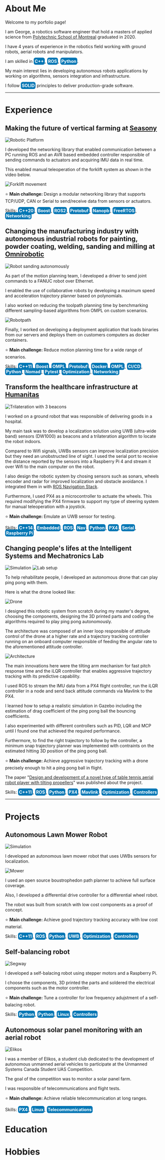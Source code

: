 # About Me

Welcome to my porfolio page!

I am George, a robotics software engineer that hold a masters of applied science from [Polytechnic School of Montreal](https://www.polymtl.ca/en) graduated in 2020. 

I have 4 years of experience in the robotics field working with ground robots, aerial robots and manipulators.

I am skilled in <span style="background-color: #0077B5; color: white; border-radius: 6px; padding: 3px 3px; font-weight: bold;">C++</span>, <span style="background-color: #0077B5; color: white; border-radius: 6px; padding: 3px 3px; font-weight: bold;">ROS</span>, <span style="background-color: #0077B5; color: white; border-radius: 6px; padding: 3px 3px; font-weight: bold;">Python</span>.

My main interest lies in developing autonomous robots applications by working on algorithms, sensors integration and infrastructure.

I follow <span style="background-color: #0077B5; color: white; border-radius: 6px; padding: 3px 3px; font-weight: bold;">SOLID</span> principles to deliver production-grade software.

***

# Experience

## Making the future of vertical farming at [Seasony](https://www.seasony.io/)

![Robotic Platform](watney.png)

I developed the networking library that enabled communication between a PC running ROS and an AVR based embedded controller responsible of sending commands to actuators and acquiring IMU data in real time.

This enabled manual teleoperation of the forklift system as shown in the video below.

![Forklift movement](forklift_video.gif)

<p>&#11088; <strong>Main challenge: </strong> Design a modular networking library that supports TCP/UDP, CAN or Serial to send/receive data from sensors or actuators.</p>

Skills: <span style="background-color: #0077B5; color: white; border-radius: 6px; padding: 3px 3px; font-weight: bold;">C++20</span>, 
<span style="background-color: #0077B5; color: white; border-radius: 6px; padding: 3px 3px; font-weight: bold;">Boost</span>, 
<span style="background-color: #0077B5; color: white; border-radius: 6px; padding: 3px 3px; font-weight: bold;">ROS2</span>, 
<span style="background-color: #0077B5; color: white; border-radius: 6px; padding: 3px 3px; font-weight: bold;">Protobuf</span>, 
<span style="background-color: #0077B5; color: white; border-radius: 6px; padding: 3px 3px; font-weight: bold;">Nanopb</span>, 
<span style="background-color: #0077B5; color: white; border-radius: 6px; padding: 3px 3px; font-weight: bold;">FreeRTOS</span>, 
<span style="background-color: #0077B5; color: white; border-radius: 6px; padding: 3px 3px; font-weight: bold;">Networking</span>

## Changing the manufacturing industry with autonomous industrial robots for painting, powder coating, welding, sanding and milling at [Omnirobotic](https://omnirobotic.com/)

![Robot sanding autonomously](omnirobotic.gif)

As part of the motion planning team, I developed a driver to send joint commands to a FANUC robot over Ethernet. 

I enabled the use of collaborative robots by developing a maximum speed and acceleration trajectory planner based on polynomials.

I also worked on reducing the toolpath planning time by benchmarking different sampling-based algorithms from OMPL on custom scenarios.

![Robotpath](rpath.gif)

Finally, I worked on developing a deployment application that loads binaries from our servers and deploys them on customers computers as docker containers. 

<p>&#11088; <strong>Main challenge: </strong> Reduce motion planning time for a wide range of scenarios.</p>

Skills: <span style="background-color: #0077B5; color: white; border-radius: 6px; padding: 3px 3px; font-weight: bold;">C++11</span>, 
<span style="background-color: #0077B5; color: white; border-radius: 6px; padding: 3px 3px; font-weight: bold;">Boost</span>, 
<span style="background-color: #0077B5; color: white; border-radius: 6px; padding: 3px 3px; font-weight: bold;">OMPL</span>, 
<span style="background-color: #0077B5; color: white; border-radius: 6px; padding: 3px 3px; font-weight: bold;">Protobuf</span>, 
<span style="background-color: #0077B5; color: white; border-radius: 6px; padding: 3px 3px; font-weight: bold;">Docker</span>, 
<span style="background-color: #0077B5; color: white; border-radius: 6px; padding: 3px 3px; font-weight: bold;">OMPL</span>, 
<span style="background-color: #0077B5; color: white; border-radius: 6px; padding: 3px 3px; font-weight: bold;">CI/CD</span>, 
<span style="background-color: #0077B5; color: white; border-radius: 6px; padding: 3px 3px; font-weight: bold;">Python</span>, 
<span style="background-color: #0077B5; color: white; border-radius: 6px; padding: 3px 3px; font-weight: bold;">Nomad</span>, 
<span style="background-color: #0077B5; color: white; border-radius: 6px; padding: 3px 3px; font-weight: bold;">Pytest</span>, 
<span style="background-color: #0077B5; color: white; border-radius: 6px; padding: 3px 3px; font-weight: bold;">Optimization</span>, 
<span style="background-color: #0077B5; color: white; border-radius: 6px; padding: 3px 3px; font-weight: bold;">Networking</span>

## Transform the healthcare infrastructure at [Humanitas](https://www.humanitas.io/)

![Trilateration with 3 beacons](trilateration.png)

I worked on a ground robot that was responsible of delivering goods in a hospital.

My main task was to develop a localization solution using UWB (ultra-wide band) sensors (DW1000) as beacons and a trilateration algorithm to locate the robot indoors.

Compared to Wifi signals, UWBs sensors can improve localization precision but they need an unobstructed line of sight. I used the serial port to receive the distance reported by the sensors into a Raspberry Pi 4 and stream it over Wifi to the main computer on the robot.

I also design the robotic system by chosing sensors such as sonars, wheels encoder and radar for improved localization and obstacle avoidance. I integrated them in with [ROS Navigation Stack](https://github.com/ros-planning/navigation).

Furthermore, I used PX4 as a microcontroller to actuate the wheels. This required modifying the PX4 firmware to support my type of steering system for manual teleoperation with a joystick.

<p>&#11088; <strong>Main challenge: </strong> Emulate an UWB sensor for testing.</p>

Skills: <span style="background-color: #0077B5; color: white; border-radius: 6px; padding: 3px 3px; font-weight: bold;">C++14</span>, 
<span style="background-color: #0077B5; color: white; border-radius: 6px; padding: 3px 3px; font-weight: bold;">Embedded</span>, 
<span style="background-color: #0077B5; color: white; border-radius: 6px; padding: 3px 3px; font-weight: bold;">ROS</span>, 
<span style="background-color: #0077B5; color: white; border-radius: 6px; padding: 3px 3px; font-weight: bold;">Nav</span>, 
<span style="background-color: #0077B5; color: white; border-radius: 6px; padding: 3px 3px; font-weight: bold;">Python</span>, 
<span style="background-color: #0077B5; color: white; border-radius: 6px; padding: 3px 3px; font-weight: bold;">PX4</span>, 
<span style="background-color: #0077B5; color: white; border-radius: 6px; padding: 3px 3px; font-weight: bold;">Serial</span>, 
<span style="background-color: #0077B5; color: white; border-radius: 6px; padding: 3px 3px; font-weight: bold;">Raspberry Pi</span>

## Changing people's lifes at the Intelligent Systems and Mechatronics Lab

![Simulation](Vrep_simulation.gif)
![Lab setup](hitting_motion.gif)

To help rehabilitate people, I developed an autonomous drone that can play ping pong with them. 

Here is what the drone looked like:

![Drone](drone.png)

I designed this robotic system from scratch during my master's degree, choosing the components, designing the 3D printed parts and coding the algorithms required to play ping pong autonomously.

The architecture was composed of an inner loop responsible of attitude control of the drone at a higher rate and a trajectory tracking controller running on an onboard computer responsible of feeding the angular rate to the aforementioned attitude controller. 

![Architecture](software_architecture.png)

The main innovations here were the tilting arm mechanism for fast pitch response time and the iLQR controller that enables aggressive trajectory tracking with its predictive capability.

I used ROS to stream the IMU data from a PX4 flight controller, run the iLQR controller in a node and send back attitude commands via Mavlink to the PX4. 

I learned how to setup a realistic simulation in Gazebo including the estimation of drag coefficient of the ping pong ball the bouncing coefficients. 

I also experimented with different controllers such as PID, LQR and MCP until I found one that achieved the required performance.

Furthermore, to find the right trajectory to follow by the controller, a minimum snap trajectory planner was implemented with contraints on the estimated hitting 3D position of the ping pong ball.

<p>&#11088; <strong>Main challenge: </strong> Achieve aggressive trajectory tracking with a drone precisely enough to hit a ping pong ball in flight.</p>

The paper "[Design and development of a novel type of table tennis aerial robot player with tilting propellers](https://www.sciencedirect.com/science/article/pii/S0957415821000015)" was published about the project.

Skills: <span style="background-color: #0077B5; color: white; border-radius: 6px; padding: 3px 3px; font-weight: bold;">C++11</span>, 
<span style="background-color: #0077B5; color: white; border-radius: 6px; padding: 3px 3px; font-weight: bold;">ROS</span>, 
<span style="background-color: #0077B5; color: white; border-radius: 6px; padding: 3px 3px; font-weight: bold;">Python</span>, 
<span style="background-color: #0077B5; color: white; border-radius: 6px; padding: 3px 3px; font-weight: bold;">PX4</span>, 
<span style="background-color: #0077B5; color: white; border-radius: 6px; padding: 3px 3px; font-weight: bold;">Mavlink</span>, 
<span style="background-color: #0077B5; color: white; border-radius: 6px; padding: 3px 3px; font-weight: bold;">Optimization</span>, 
<span style="background-color: #0077B5; color: white; border-radius: 6px; padding: 3px 3px; font-weight: bold;">Controllers</span>

*** 

# Projects

## Autonomous Lawn Mower Robot

![Simulation](rviz_uwb.png)

I developed an autonomous lawn mower robot that uses UWBs sensors for localization.

![Mower](mower.gif)

I used an open source boustrophedon path planner to achieve full surface coverage.

Also, I developed a differential drive controller for a differential wheel robot. 

The robot was built from scratch with low cost components as a proof of concept.

<p>&#11088; <strong>Main challenge: </strong> Achieve good trajectory tracking accuracy with low cost material.</p>

Skills: <span style="background-color: #0077B5; color: white; border-radius: 6px; padding: 3px 3px; font-weight: bold;">C++11</span>, 
<span style="background-color: #0077B5; color: white; border-radius: 6px; padding: 3px 3px; font-weight: bold;">ROS</span>, 
<span style="background-color: #0077B5; color: white; border-radius: 6px; padding: 3px 3px; font-weight: bold;">Python</span>, 
<span style="background-color: #0077B5; color: white; border-radius: 6px; padding: 3px 3px; font-weight: bold;">UWB</span>, 
<span style="background-color: #0077B5; color: white; border-radius: 6px; padding: 3px 3px; font-weight: bold;">Optimization</span>, 
<span style="background-color: #0077B5; color: white; border-radius: 6px; padding: 3px 3px; font-weight: bold;">Controllers</span>

## Self-balancing robot

![Segway](segway.gif)

I developed a self-balacing robot using stepper motors and a Raspberry Pi. 

I choose the components, 3D printed the parts and soldered the electrical components such as the motor controller.

<p>&#11088; <strong>Main challenge: </strong> Tune a controller for low frequency adujstment of a self-balacing robot.</p>

Skills: <span style="background-color: #0077B5; color: white; border-radius: 6px; padding: 3px 3px; font-weight: bold;">Python</span>, 
<span style="background-color: #0077B5; color: white; border-radius: 6px; padding: 3px 3px; font-weight: bold;">Python</span>, 
<span style="background-color: #0077B5; color: white; border-radius: 6px; padding: 3px 3px; font-weight: bold;">Linux</span>, 
<span style="background-color: #0077B5; color: white; border-radius: 6px; padding: 3px 3px; font-weight: bold;">Controllers</span>

## Autonomous solar panel monitoring with an aerial robot

![Elikos](elikos.jpeg)

I was a member of Elikos, a student club dedicated to the development of autonomous unmanned aerial vehicles to participate at the Unmanned Systems Canada Student UAS Competition.

The goal of the competition was to monitor a solar panel farm.

I was responsible of telecommunications and flight tests.

<p>&#11088; <strong>Main challenge: </strong> Achieve reliable telecommunication at long ranges.</p>

Skills: <span style="background-color: #0077B5; color: white; border-radius: 6px; padding: 3px 3px; font-weight: bold;">PX4</span>, 
<span style="background-color: #0077B5; color: white; border-radius: 6px; padding: 3px 3px; font-weight: bold;">Linux</span>, 
<span style="background-color: #0077B5; color: white; border-radius: 6px; padding: 3px 3px; font-weight: bold;">Telecommunications</span>

# Education

# Hobbies

